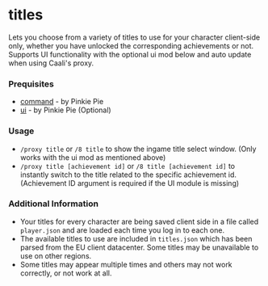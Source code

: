# titles

Lets you choose from a variety of titles to use for your character client-side only, whether you have unlocked the corresponding achievements or not.
Supports UI functionality with the optional ui mod below and auto update when using Caali's proxy.

### Prequisites

* [command](https://github.com/pinkipi/command) - by Pinkie Pie
* [ui](https://github.com/pinkipi/ui) - by Pinkie Pie (Optional)

### Usage

* `/proxy title` or `/8 title` to show the ingame title select window. (Only works with the ui mod as mentioned above)
* `/proxy title [achievement id]` or `/8 title [achievement id]` to instantly switch to the title related to the specific achievement id. (Achievement ID argument is required if the UI module is missing)

### Additional Information

* Your titles for every character are being saved client side in a file called `player.json` and are loaded each time you log in to each one.
* The available titles to use are included in `titles.json` which has been parsed from the EU client datacenter. Some titles may be unavailable to use on other regions.
* Some titles may appear multiple times and others may not work correctly, or not work at all.